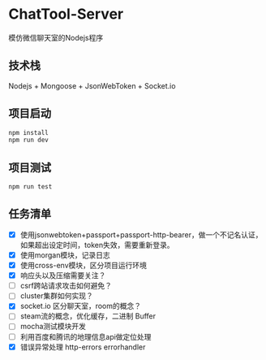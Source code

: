 # ChatTool-Server

模仿微信聊天室的Nodejs程序

## 技术栈

Nodejs + Mongoose + JsonWebToken + Socket.io

## 项目启动

```bash
npm install
npm run dev
```

## 项目测试

```
npm run test
```

## 任务清单

- [x] 使用jsonwebtoken+passport+passport-http-bearer，做一个不记名认证，如果超出设定时间，token失效，需要重新登录。
- [x] 使用morgan模块，记录日志
- [x] 使用cross-env模块，区分项目运行环境
- [x] 响应头以及压缩需要关注？
- [ ] csrf跨站请求攻击如何避免？
- [ ] cluster集群如何实现？
- [x] socket.io 区分聊天室，room的概念？
- [ ] steam流的概念，优化缓存，二进制 Buffer
- [ ] mocha测试模块开发
- [ ] 利用百度和腾讯的地理信息api做定位处理
- [x] 错误异常处理 http-errors errorhandler
